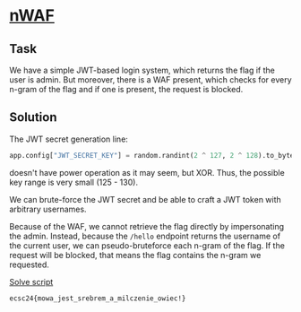 # [nWAF](https://hack.cert.pl/challenge/nWAF)

## Task

We have a simple JWT-based login system, which returns the flag if the user is admin. But moreover, there is a WAF present, which checks for every n-gram of the flag and if one is present, the request is blocked.

## Solution

The JWT secret generation line:

```py
app.config["JWT_SECRET_KEY"] = random.randint(2 ^ 127, 2 ^ 128).to_bytes(16, 'big')
```

doesn't have power operation as it may seem, but XOR. Thus, the possible key range is very small (125 - 130).

We can brute-force the JWT secret and be able to craft a JWT token with arbitrary usernames.

Because of the WAF, we cannot retrieve the flag directly by impersonating the admin. Instead, because the `/hello` endpoint returns the username of the current user, we can pseudo-bruteforce each n-gram of the flag. If the request will be blocked, that means the flag contains the n-gram we requested.

[Solve script](./solve.py)

`ecsc24{mowa_jest_srebrem_a_milczenie_owiec!}`